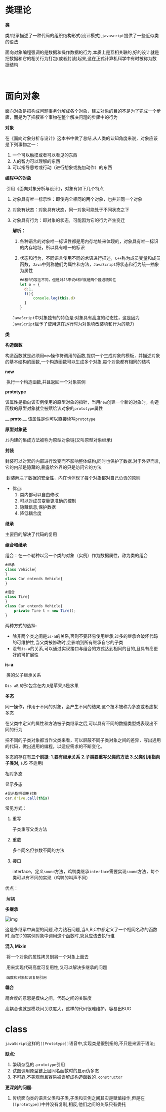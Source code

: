 # 类理论

**类**

​	类/继承描述了一种代码的组织结构形式(设计模式),`javascript`提供了一些近似类的语法

​	面向对象编程强调的是数据和操作数据的行为,本质上是互相关联的,好的设计就是把数据和它的相关行为打包(或者封装)起来,这在正式计算机科学中有时被称为数据结构

​	 

# 面向对象

​	面向对象是把构成问题事务分解成各个对象，建立对象的目的不是为了完成一个步骤，而是为了描叙某个事物在整个解决问题的步骤中的行为

**对象**

​	在《面向对象分析与设计》这本书中做了总结,从人类的认知角度来说，对象应该是下列事物之一：	

1. 一个可以触摸或者可以看见的东西
2. 人的智力可以理解的东西
3. 可以指导思考或行动（进行想象或施加动作）的东西

**编程中的对象**

​	引用《面向对象分析与设计》，对象有如下几个特点

1. 对象具有唯一标示性：即使完全相同的两个对象，也并非同一个对象

2. 对象有状态：对象具有状态，同一对象可能处于不同状态之下

3. 对象具有行为：即对象的状态，可能因为它的行为产生变迁

   **解析：**

   1. 各种语言的对象唯一标识性都是用内存地址来体现的，对象具有唯一标识的内存地址，所以具有唯一的标识

   2. 状态和行为，不同语言使用不同的术语进行描述，`C++`称为成员变量和成员函数，`Java`中则称他们为属性和方法，`JavaScript`将状态和行为统一抽象为属性

      ```js
      #d和f的写法不同，但是对JS来说d和f就是两个普通疏属性
      let o = {
      	d:1,
      	f(){
      		console.log(this.d)
      	}
      }
      ```

   `JavaScript`中对象独有的特色是:对象具有高度的动态性，这是因为`JavaScript`赋予了使用这在运行时为对象填改装填和行为的能力

**类**



**构造函数**

 构造函数就是必须用`new`操作符调用的函数,提供一个生成对象的模板，并描述对象的基本结构的函数,一个构造函数可以生成多个对象,每个对象都有相同的结构

**new**

​	执行一个构造函数,并且返回一个对象实例

**prototype**

​	该属性是指向该实例使用的原型对象的指针，当用`new`创建一个新的对象时，构造函数的原型对象就会被赋给该对象的`prototype`属性

**__ proto __**
该属性是你可以直接读写`prototype`

**原型对象链**

 `JS`内建的集成方法被称为原型对象链(又叫原型对象继承)

**封装**

​	封装可以对累的内部进行改变而不影响整体结构,同时也保护了数据.对于外界而言,它的内部是隐藏的,暴露给外界的只是访问它的方法

​	封装解决了数据的安全性，内在也体现了每个对象都对自己负责的原则

- 优点:
  1. 类内部可以自由修改
  2. 可以对成员变量更准确的控制
  3. 隐藏信息,保护数据
  4. 降低耦合度

**继承**



主要目的解决了代码的复用

**组合和继承**

​	组合：在一个勒种以另一个类的对象（实例）作为数据属性，称为类的组合

```js
#继承
class Vehicle{
}
class Car entends Vehicle{
}

#组合
class Tire{
}
class Car entends Vehicle{
	private Tire t = new Tire();
}
```

两种方式的选择:

- 除非两个类之间是`is-a`的关系,否则不要轻易使用继承,过多的继承会破坏代码的可维护性,当父类被修改时,会影响到所有继承自它的子类
- 没有`is-a`的关系,可以通过实现接口与组合的方式达到相同的目的,且具有高更好的可扩展性

**is-a**

​	类的父子继承关系

​	`Dis aB`,`B`把`D`包含在内,`D`是苹果,`B`是水果

**多态**

​	同一操作，作用于不同的对象，会产生不同的结果,这个技术被称为多态或者虚拟多态

​	在父类中定义的属性和方法被子类继承之后,可以具有不同的数据类型或表现出不同的行为

把不同的子类对象都当作父类来看，可以屏蔽不同子类对象之间的差异，写出通用的代码，做出通用的编程，以适应需求的不断变化。

多态的存在有**三个前提**:
**1.要有继承关系**
**2.子类要重写父类的方法**
**3.父类引用指向子类对,** (JS 不适用)

相对多态



显示多态

```javascript
#显示指明调用对象
car.drive.call(this)
```



常见方式：

1. 重写

   子类重写父类方法

2. 重载

   多个同名但参数不同的方法

3. 接口

   interface，定义`sound`方法，鸡鸭类继承`interface`需要实现`sound`方法，每个类可以有不同的实现（鸡鸭的叫声不同）

优点：

​	解耦



**多继承**

![img](https://user-gold-cdn.xitu.io/2018/4/4/1628f43bd4d2ac8e?imageView2/0/w/1280/h/960/format/webp/ignore-error/1)

​	这是多继承中典型的问题,称为钻石问题,当A,B,C中都定义了一个相同名称的函数时,而在D的实例对象中调用这个函数时,究竟应该去执行谁



**混入 Mixin**

​	将一个对象的属性拷贝到另一个对象上面去

​	用来实现代码高度可复用性,又可以解决多继承的问题

​	`函数和对象知识复制引用`  

**耦合**

耦合度的意思是模块之间，代码之间的关联度

高耦合也就是模块间关联度大，这样的代码很难维护，容易出BUG

# **class**

​	`javaScript`这样的`[[Prototype]]`语音中,实现类是很别扭的,不只是来源于语法;

**缺点:**

1. 繁琐杂乱的`.prototype`引用
2. 试图调用原型链上层同名函数时的显示伪多态
3. 不可靠,不美观而且容易被误解成构造函数的`.constructor`

**更深刻的问题:**

1. 传统面向类的语言父类和子类,子类和实例之间其实是赋值操作,但是在`[[prototype]]`中并没有复制,相反,他们之间的关系只有委托